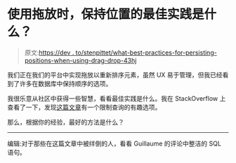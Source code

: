 # 使用拖放时，保持位置的最佳实践是什么？

> 原文:[https://dev . to/stenpittet/what-best-practices-for-persisting-positions-when-using-drag-drop-43hj](https://dev.to/stenpittet/what-are-best-practices-for-persisting-positions-when-using-drag--drop-43hj)

我们正在我们的平台中实现拖放以重新排序元素，虽然 UX 易于管理，但我已经看到了许多在数据库中保持顺序的选项。

我很乐意从社区中获得一些智慧，看看最佳实践是什么。我在 StackOverflow 上查看了一下，发现[这篇文章](https://softwareengineering.stackexchange.com/questions/304593/how-to-store-ordered-information-in-a-relational-database)有一个限制查询的有趣选项。

那么，根据你的经验，最好的方法是什么？

* * *

编辑:对于那些在这篇文章中被绊倒的人，看看 Guillaume 的评论中整洁的 SQL 语句。